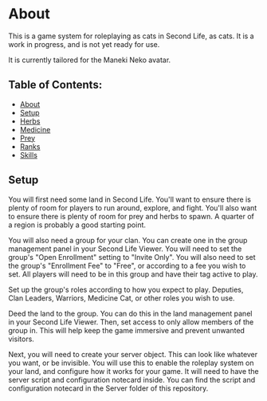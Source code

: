 # About

This is a game system for roleplaying as cats in Second Life, as cats. It is a work in progress, and is not yet ready for use.

It is currently tailored for the Maneki Neko avatar.

## Table of Contents:
- [About](#about)
- [Setup](#setup)
- [Herbs](herbs.md)
- [Medicine](medicine.md)
- [Prey](prey.md)
- [Ranks](ranks.md)
- [Skills](skills.md)

## Setup

You will first need some land in Second Life. You'll want to ensure there is plenty of room for players to run around, explore, and fight. You'll also want to ensure there is plenty of room for prey and herbs to spawn. A quarter of a region is probably a good starting point.

You will also need a group for your clan. You can create one in the group management panel in your Second Life Viewer. You will need to set the group's "Open Enrollment" setting to "Invite Only". You will also need to set the group's "Enrollment Fee" to "Free", or according to a fee you wish to set. All players will need to be in this group and have their tag active to play.

Set up the group's roles according to how you expect to play. Deputies, Clan Leaders, Warriors, Medicine Cat, or other roles you wish to use.

Deed the land to the group. You can do this in the land management panel in your Second Life Viewer. Then, set access to only allow members of the group in. This will help keep the game immersive and prevent unwanted visitors.


Next, you will need to create your server object. This can look like whatever you want, or be invisible. You will use this to enable the roleplay system on your land, and configure how it works for your game. It will need to have the server script and configuration notecard inside. You can find the script and configuration notecard in the Server folder of this repository.

